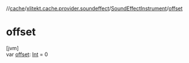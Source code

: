 //[cache](../../../index.md)/[xlitekt.cache.provider.soundeffect](../index.md)/[SoundEffectInstrument](index.md)/[offset](offset.md)

# offset

[jvm]\
var [offset](offset.md): [Int](https://kotlinlang.org/api/latest/jvm/stdlib/kotlin/-int/index.html) = 0
